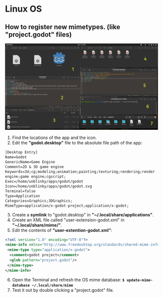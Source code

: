 # Linux OS

## How to register new mimetypes. (like "project.godot" files)
![Associating Mimetype](docs/godot_mimetype.png)

1. Find the locations of the app and the icon.
1. Edit the **"godot.desktop"** file to the absolute file path of the app:

```
[Desktop Entry]
Name=Godot
GenericName=Game Engine
Comment=2D & 3D game engine
Keywords=3d;cg;modeling;animation;painting;texturing;rendering;render engine;game engine;cgscript;
Exec=/home/unblinky/apps/godot/godot
Icon=/home/unblinky/apps/godot/godot.svg
Terminal=false
Type=Application
Categories=Graphics;3DGraphics;
MimeType=application/x-godot-project;application/x-godot;
```
3. Create a **symlink** to "godot.desktop" in **"~/.local/share/applications"**.
1. Create an XML file called "user-extension-godot.xml" in **"~/.local/share/mime/"**.
1. Edit the contents of **"user-extention-godot.xml"**:

```xml
<?xml version="1.0" encoding="UTF-8"?>
<mime-info xmlns="http://www.freedesktop.org/standards/shared-mime-info">
 <mime-type type="application/x-godot">
  <comment>godot project</comment>
  <glob pattern="project.godot"/>
 </mime-type>
</mime-info>
```
6. Open the Terminal and refresh the OS mime database: **`$ update-mime-database ~/.local/share/mime`**
1. Test it out by double clicking a "project.godot" file.
